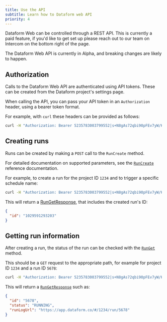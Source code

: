 ```yaml
---
title: Use the API
subtitle: Learn how to Dataform web API
priority: 4
---
```


Dataform Web can be controlled through a REST API. This is currently a paid feature, if you'd like to get set up please reach out to our team on Intercom on the bottom right of the page.

<div class="bp3-callout bp3-icon-info-sign bp3-intent-warning">
  The Dataform Web API is currently in Alpha, and breaking changes are likely to happen.
</div>

## Authorization

Calls to the Dataform Web API are authenticated using API tokens. These can be created from the Dataform project's settings page.

When calling the API, you can pass your API token in an `Authorization` header, using a bearer token format.

For example, with `curl` these headers can be provided as follows:

```bash
curl -H "Authorization: Bearer 5235783003799552|s+N8gAs72qbi90pFEv7yW/KBImTshRdBoVKjjFA7lD0=|1" https://api.dataform.co/v1/project/1234/run/5678
```

## Creating runs

Runs can be created by making a `POST` call to the `RunCreate` method.

For detailed documentation on supported parameters, see the [`RunCreate`](../api-reference#RunCreate) reference documentation.

For example, to create a run for the project ID `1234` and to trigger a specific schedule name:

```bash
curl -H "Authorization: Bearer 5235783003799552|s+N8gAs72qbi90pFEv7yW/KBImTshRdBoVKjjFA7lD0=|1" -X POST -d '{ "scheduleName": "some_schedule" }' https://api.dataform.co/v1/project/1234/run
```

This will return a [RunGetResponse](../api-reference#/definitions/v1RunCreateResponse), that includes the created run's ID:

```json
{
  "id": "1029591293203"
}
```

## Getting run information

After creating a run, the status of the run can be checked with the [`RunGet`](../api-reference#RunGet) method.

This should be a `GET` request to the appropriate path, for example for project ID `1234` and a run ID `5678`:

```bash
curl -H "Authorization: Bearer 5235783003799552|s+N8gAs72qbi90pFEv7yW/KBImTshRdBoVKjjFA7lD0=|1" https://api.dataform.co/v1/project/1234/run/5678
```

This will return a [`RunGetResponse`](../api-reference#/definitions/v1RunGetResponse) such as:

```json
{
  "id": "5678",
  "status": "RUNNING",
  "runLogUrl": "https://app.dataform.co/#/1234/run/5678"
}
```
